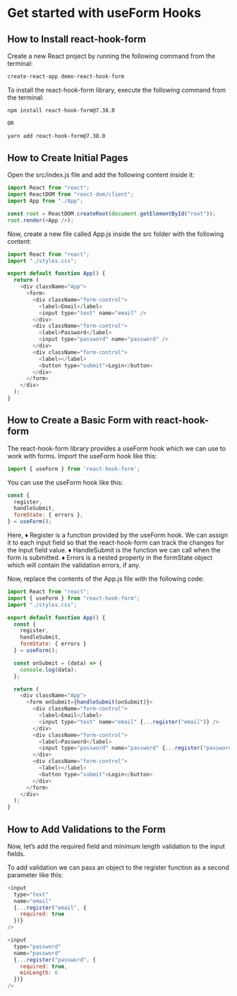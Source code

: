 # Get started with useForm Hooks

## How to Install react-hook-form
Create a new React project by running the following command from the terminal:
```bash
create-react-app demo-react-hook-form
```
To install the react-hook-form library, execute the following command from the terminal:
```bash
npm install react-hook-form@7.38.0

OR

yarn add react-hook-form@7.38.0
```

## How to Create Initial Pages
Open the src/index.js file and add the following content inside it:
```javascript
import React from "react";
import ReactDOM from "react-dom/client";
import App from "./App";

const root = ReactDOM.createRoot(document.getElementById("root"));
root.render(<App />);
```

Now, create a new file called App.js inside the src folder with the following content:
```javascript
import React from "react";
import "./styles.css";

export default function App() {
  return (
    <div className="App">
      <form>
        <div className="form-control">
          <label>Email</label>
          <input type="text" name="email" />
        </div>
        <div className="form-control">
          <label>Password</label>
          <input type="password" name="password" />
        </div>
        <div className="form-control">
          <label></label>
          <button type="submit">Login</button>
        </div>
      </form>
    </div>
  );
}
```

## How to Create a Basic Form with react-hook-form
The react-hook-form library provides a useForm hook which we can use to work with forms.
Import the useForm hook like this:
```javascript
import { useForm } from 'react-hook-form';
```
You can use the useForm hook like this:
```javascript
const {
  register,
  handleSubmit,
  formState: { errors },
} = useForm();
```

Here,
♦ Register is a function provided by the useForm hook. We can assign it to each input field so that the react-hook-form can track the changes for the input field value.
♦ HandleSubmit is the function we can call when the form is submitted.
♦ Errors is a nested property in the formState object which will contain the validation errors, if any.

Now, replace the contents of the App.js file with the following code:
```javascript
import React from "react";
import { useForm } from "react-hook-form";
import "./styles.css";

export default function App() {
  const {
    register,
    handleSubmit,
    formState: { errors }
  } = useForm();

  const onSubmit = (data) => {
    console.log(data);
  };

  return (
    <div className="App">
      <form onSubmit={handleSubmit(onSubmit)}>
        <div className="form-control">
          <label>Email</label>
          <input type="text" name="email" {...register("email")} />
        </div>
        <div className="form-control">
          <label>Password</label>
          <input type="password" name="password" {...register("password")} />
        </div>
        <div className="form-control">
          <label></label>
          <button type="submit">Login</button>
        </div>
      </form>
    </div>
  );
}
```

## How to Add Validations to the Form

Now, let’s add the required field and minimum length validation to the input fields.

To add validation we can pass an object to the register function as a second parameter like this:
```javascript
<input
  type="text"
  name="email"
  {...register("email", {
    required: true
  })}
/>

<input
  type="password"
  name="password"
  {...register("password", {
    required: true,
    minLength: 6
  })}
/>
```


